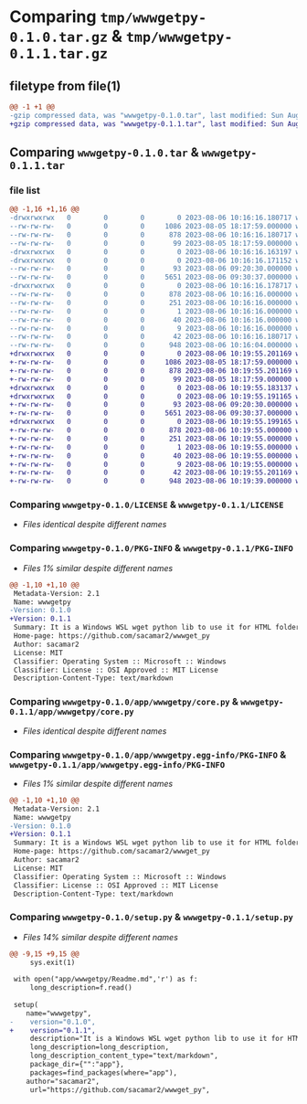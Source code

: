 # Comparing `tmp/wwwgetpy-0.1.0.tar.gz` & `tmp/wwwgetpy-0.1.1.tar.gz`

## filetype from file(1)

```diff
@@ -1 +1 @@
-gzip compressed data, was "wwwgetpy-0.1.0.tar", last modified: Sun Aug  6 10:16:16 2023, max compression
+gzip compressed data, was "wwwgetpy-0.1.1.tar", last modified: Sun Aug  6 10:19:55 2023, max compression
```

## Comparing `wwwgetpy-0.1.0.tar` & `wwwgetpy-0.1.1.tar`

### file list

```diff
@@ -1,16 +1,16 @@
-drwxrwxrwx   0        0        0        0 2023-08-06 10:16:16.180717 wwwgetpy-0.1.0/
--rw-rw-rw-   0        0        0     1086 2023-08-05 18:17:59.000000 wwwgetpy-0.1.0/LICENSE
--rw-rw-rw-   0        0        0      878 2023-08-06 10:16:16.180717 wwwgetpy-0.1.0/PKG-INFO
--rw-rw-rw-   0        0        0       99 2023-08-05 18:17:59.000000 wwwgetpy-0.1.0/README.md
-drwxrwxrwx   0        0        0        0 2023-08-06 10:16:16.163197 wwwgetpy-0.1.0/app/
-drwxrwxrwx   0        0        0        0 2023-08-06 10:16:16.171152 wwwgetpy-0.1.0/app/wwwgetpy/
--rw-rw-rw-   0        0        0       93 2023-08-06 09:20:30.000000 wwwgetpy-0.1.0/app/wwwgetpy/__init__.py
--rw-rw-rw-   0        0        0     5651 2023-08-06 09:30:37.000000 wwwgetpy-0.1.0/app/wwwgetpy/core.py
-drwxrwxrwx   0        0        0        0 2023-08-06 10:16:16.178717 wwwgetpy-0.1.0/app/wwwgetpy.egg-info/
--rw-rw-rw-   0        0        0      878 2023-08-06 10:16:16.000000 wwwgetpy-0.1.0/app/wwwgetpy.egg-info/PKG-INFO
--rw-rw-rw-   0        0        0      251 2023-08-06 10:16:16.000000 wwwgetpy-0.1.0/app/wwwgetpy.egg-info/SOURCES.txt
--rw-rw-rw-   0        0        0        1 2023-08-06 10:16:16.000000 wwwgetpy-0.1.0/app/wwwgetpy.egg-info/dependency_links.txt
--rw-rw-rw-   0        0        0       40 2023-08-06 10:16:16.000000 wwwgetpy-0.1.0/app/wwwgetpy.egg-info/requires.txt
--rw-rw-rw-   0        0        0        9 2023-08-06 10:16:16.000000 wwwgetpy-0.1.0/app/wwwgetpy.egg-info/top_level.txt
--rw-rw-rw-   0        0        0       42 2023-08-06 10:16:16.180717 wwwgetpy-0.1.0/setup.cfg
--rw-rw-rw-   0        0        0      948 2023-08-06 10:16:04.000000 wwwgetpy-0.1.0/setup.py
+drwxrwxrwx   0        0        0        0 2023-08-06 10:19:55.201169 wwwgetpy-0.1.1/
+-rw-rw-rw-   0        0        0     1086 2023-08-05 18:17:59.000000 wwwgetpy-0.1.1/LICENSE
+-rw-rw-rw-   0        0        0      878 2023-08-06 10:19:55.201169 wwwgetpy-0.1.1/PKG-INFO
+-rw-rw-rw-   0        0        0       99 2023-08-05 18:17:59.000000 wwwgetpy-0.1.1/README.md
+drwxrwxrwx   0        0        0        0 2023-08-06 10:19:55.183137 wwwgetpy-0.1.1/app/
+drwxrwxrwx   0        0        0        0 2023-08-06 10:19:55.191165 wwwgetpy-0.1.1/app/wwwgetpy/
+-rw-rw-rw-   0        0        0       93 2023-08-06 09:20:30.000000 wwwgetpy-0.1.1/app/wwwgetpy/__init__.py
+-rw-rw-rw-   0        0        0     5651 2023-08-06 09:30:37.000000 wwwgetpy-0.1.1/app/wwwgetpy/core.py
+drwxrwxrwx   0        0        0        0 2023-08-06 10:19:55.199165 wwwgetpy-0.1.1/app/wwwgetpy.egg-info/
+-rw-rw-rw-   0        0        0      878 2023-08-06 10:19:55.000000 wwwgetpy-0.1.1/app/wwwgetpy.egg-info/PKG-INFO
+-rw-rw-rw-   0        0        0      251 2023-08-06 10:19:55.000000 wwwgetpy-0.1.1/app/wwwgetpy.egg-info/SOURCES.txt
+-rw-rw-rw-   0        0        0        1 2023-08-06 10:19:55.000000 wwwgetpy-0.1.1/app/wwwgetpy.egg-info/dependency_links.txt
+-rw-rw-rw-   0        0        0       40 2023-08-06 10:19:55.000000 wwwgetpy-0.1.1/app/wwwgetpy.egg-info/requires.txt
+-rw-rw-rw-   0        0        0        9 2023-08-06 10:19:55.000000 wwwgetpy-0.1.1/app/wwwgetpy.egg-info/top_level.txt
+-rw-rw-rw-   0        0        0       42 2023-08-06 10:19:55.201169 wwwgetpy-0.1.1/setup.cfg
+-rw-rw-rw-   0        0        0      948 2023-08-06 10:19:39.000000 wwwgetpy-0.1.1/setup.py
```

### Comparing `wwwgetpy-0.1.0/LICENSE` & `wwwgetpy-0.1.1/LICENSE`

 * *Files identical despite different names*

### Comparing `wwwgetpy-0.1.0/PKG-INFO` & `wwwgetpy-0.1.1/PKG-INFO`

 * *Files 1% similar despite different names*

```diff
@@ -1,10 +1,10 @@
 Metadata-Version: 2.1
 Name: wwwgetpy
-Version: 0.1.0
+Version: 0.1.1
 Summary: It is a Windows WSL wget python lib to use it for HTML folder directories in paralel
 Home-page: https://github.com/sacamar2/wwwget_py
 Author: sacamar2
 License: MIT
 Classifier: Operating System :: Microsoft :: Windows
 Classifier: License :: OSI Approved :: MIT License
 Description-Content-Type: text/markdown
```

### Comparing `wwwgetpy-0.1.0/app/wwwgetpy/core.py` & `wwwgetpy-0.1.1/app/wwwgetpy/core.py`

 * *Files identical despite different names*

### Comparing `wwwgetpy-0.1.0/app/wwwgetpy.egg-info/PKG-INFO` & `wwwgetpy-0.1.1/app/wwwgetpy.egg-info/PKG-INFO`

 * *Files 1% similar despite different names*

```diff
@@ -1,10 +1,10 @@
 Metadata-Version: 2.1
 Name: wwwgetpy
-Version: 0.1.0
+Version: 0.1.1
 Summary: It is a Windows WSL wget python lib to use it for HTML folder directories in paralel
 Home-page: https://github.com/sacamar2/wwwget_py
 Author: sacamar2
 License: MIT
 Classifier: Operating System :: Microsoft :: Windows
 Classifier: License :: OSI Approved :: MIT License
 Description-Content-Type: text/markdown
```

### Comparing `wwwgetpy-0.1.0/setup.py` & `wwwgetpy-0.1.1/setup.py`

 * *Files 14% similar despite different names*

```diff
@@ -9,15 +9,15 @@
     sys.exit(1)
 
 with open("app/wwwgetpy/Readme.md",'r') as f:
     long_description=f.read()
 
 setup(
 	name="wwwgetpy",
-    version="0.1.0",
+    version="0.1.1",
     description="It is a Windows WSL wget python lib to use it for HTML folder directories in paralel",
     long_description=long_description,
     long_description_content_type="text/markdown",
     package_dir={"":"app"},
     packages=find_packages(where="app"),
 	author="sacamar2",
     url="https://github.com/sacamar2/wwwget_py",
```

